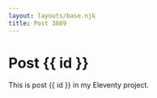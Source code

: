 ```yaml
---
layout: layouts/base.njk
title: Post 3869
---
```


# Post {{ id }}

This is post {{ id }} in my Eleventy project.
